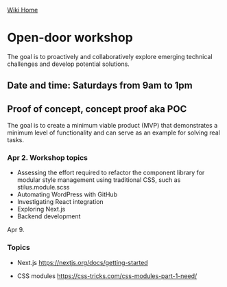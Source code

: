 [Wiki Home](Home.md)


# Open-door workshop
The goal is to proactively and collaboratively explore emerging technical challenges and develop potential solutions.

## Date and time: Saturdays from 9am to 1pm

## Proof of concept, concept proof aka POC
The goal is to create a minimum viable product (MVP) that demonstrates a minimum level of functionality and can serve as an example for solving real tasks.

### Apr 2. Workshop topics

* Assessing the effort required to refactor the component library for modular style management using traditional CSS, such as stilus.module.scss
* Automating WordPress with GitHub
* Investigating React integration
* Exploring Next.js
* Backend development

Apr 9.

### Topics

- Next.js
  https://nextjs.org/docs/getting-started

- CSS modules
  https://css-tricks.com/css-modules-part-1-need/
